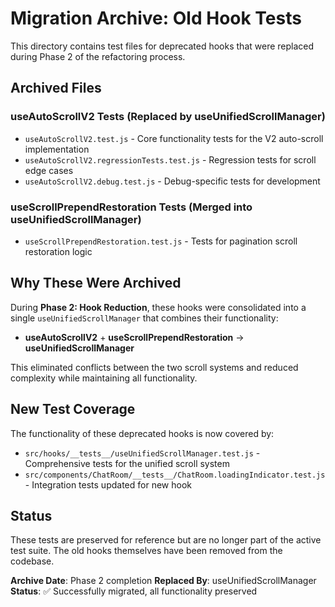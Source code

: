 # Migration Archive: Old Hook Tests

This directory contains test files for deprecated hooks that were replaced during Phase 2 of the refactoring process.

## Archived Files

### useAutoScrollV2 Tests (Replaced by useUnifiedScrollManager)
- `useAutoScrollV2.test.js` - Core functionality tests for the V2 auto-scroll implementation
- `useAutoScrollV2.regressionTests.test.js` - Regression tests for scroll edge cases
- `useAutoScrollV2.debug.test.js` - Debug-specific tests for development

### useScrollPrependRestoration Tests (Merged into useUnifiedScrollManager)
- `useScrollPrependRestoration.test.js` - Tests for pagination scroll restoration logic

## Why These Were Archived

During **Phase 2: Hook Reduction**, these hooks were consolidated into a single `useUnifiedScrollManager` that combines their functionality:

- **useAutoScrollV2** + **useScrollPrependRestoration** → **useUnifiedScrollManager**

This eliminated conflicts between the two scroll systems and reduced complexity while maintaining all functionality.

## New Test Coverage

The functionality of these deprecated hooks is now covered by:
- `src/hooks/__tests__/useUnifiedScrollManager.test.js` - Comprehensive tests for the unified scroll system
- `src/components/ChatRoom/__tests__/ChatRoom.loadingIndicator.test.js` - Integration tests updated for new hook

## Status

These tests are preserved for reference but are no longer part of the active test suite. The old hooks themselves have been removed from the codebase.

**Archive Date**: Phase 2 completion
**Replaced By**: useUnifiedScrollManager
**Status**: ✅ Successfully migrated, all functionality preserved